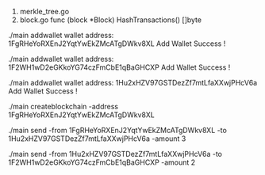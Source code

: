 1. merkle_tree.go
2. block.go
func (block *Block) HashTransactions() []byte


./main addwallet
wallet address:  1FgRHeYoRXEnJ2YqtYwEkZMcATgDWkv8XL
Add Wallet Success !

 ./main addwallet
wallet address:  1F2WH1wD2eGKkoYG74czFmCbE1qBaGHCXP
Add Wallet Success !

./main addwallet
wallet address:  1Hu2xHZV97GSTDezZf7mtLfaXXwjPHcV6a
Add Wallet Success !

./main createblockchain -address 1FgRHeYoRXEnJ2YqtYwEkZMcATgDWkv8XL

./main send -from 1FgRHeYoRXEnJ2YqtYwEkZMcATgDWkv8XL -to 1Hu2xHZV97GSTDezZf7mtLfaXXwjPHcV6a -amount 3

./main send -from 1Hu2xHZV97GSTDezZf7mtLfaXXwjPHcV6a -to 1F2WH1wD2eGKkoYG74czFmCbE1qBaGHCXP -amount 2
